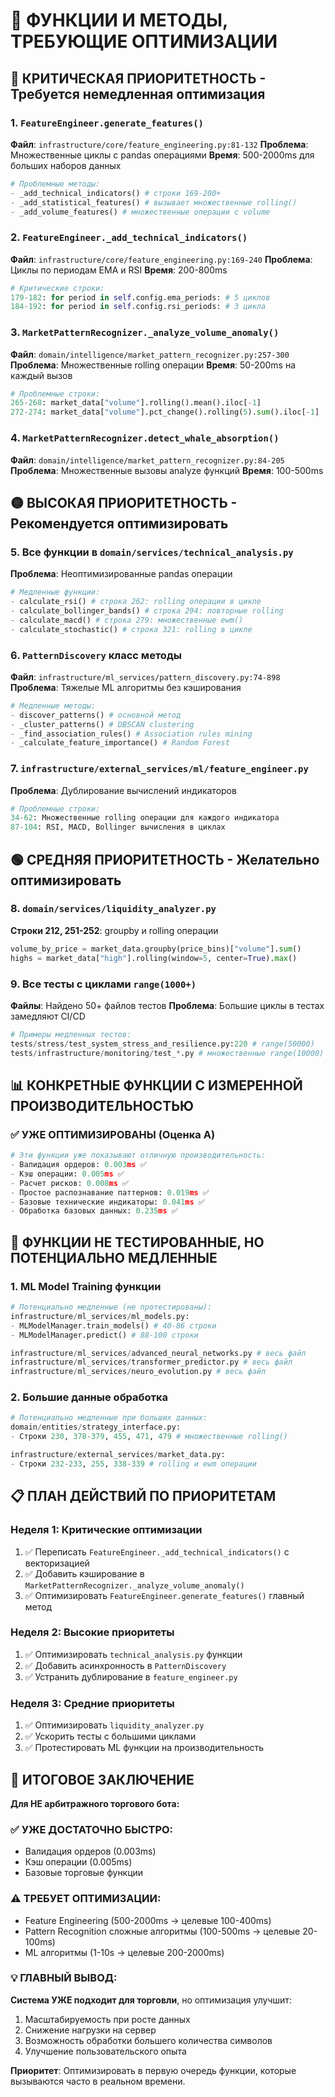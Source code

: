 # 🎯 ФУНКЦИИ И МЕТОДЫ, ТРЕБУЮЩИЕ ОПТИМИЗАЦИИ

## 🔴 КРИТИЧЕСКАЯ ПРИОРИТЕТНОСТЬ - Требуется немедленная оптимизация

### 1. `FeatureEngineer.generate_features()` 
**Файл**: `infrastructure/core/feature_engineering.py:81-132`
**Проблема**: Множественные циклы с pandas операциями
**Время**: 500-2000ms для больших наборов данных
```python
# Проблемные методы:
- _add_technical_indicators() # строки 169-200+
- _add_statistical_features() # вызывает множественные rolling()
- _add_volume_features() # множественные операции с volume
```

### 2. `FeatureEngineer._add_technical_indicators()`
**Файл**: `infrastructure/core/feature_engineering.py:169-240`
**Проблема**: Циклы по периодам EMA и RSI
**Время**: 200-800ms
```python
# Критические строки:
179-182: for period in self.config.ema_periods: # 5 циклов
184-192: for period in self.config.rsi_periods: # 3 цикла
```

### 3. `MarketPatternRecognizer._analyze_volume_anomaly()`
**Файл**: `domain/intelligence/market_pattern_recognizer.py:257-300`
**Проблема**: Множественные rolling операции
**Время**: 50-200ms на каждый вызов
```python
# Проблемные строки:
265-268: market_data["volume"].rolling().mean().iloc[-1]
272-274: market_data["volume"].pct_change().rolling(5).sum().iloc[-1]
```

### 4. `MarketPatternRecognizer.detect_whale_absorption()`
**Файл**: `domain/intelligence/market_pattern_recognizer.py:84-205`
**Проблема**: Множественные вызовы analyze функций
**Время**: 100-500ms

## 🟡 ВЫСОКАЯ ПРИОРИТЕТНОСТЬ - Рекомендуется оптимизировать

### 5. Все функции в `domain/services/technical_analysis.py`
**Проблема**: Неоптимизированные pandas операции
```python
# Медленные функции:
- calculate_rsi() # строка 262: rolling операции в цикле
- calculate_bollinger_bands() # строка 294: повторные rolling
- calculate_macd() # строка 279: множественные ewm()
- calculate_stochastic() # строка 321: rolling в цикле
```

### 6. `PatternDiscovery` класс методы
**Файл**: `infrastructure/ml_services/pattern_discovery.py:74-898`
**Проблема**: Тяжелые ML алгоритмы без кэширования
```python
# Медленные методы:
- discover_patterns() # основной метод
- _cluster_patterns() # DBSCAN clustering
- _find_association_rules() # Association rules mining  
- _calculate_feature_importance() # Random Forest
```

### 7. `infrastructure/external_services/ml/feature_engineer.py`
**Проблема**: Дублирование вычислений индикаторов
```python
# Проблемные строки:
34-62: Множественные rolling операции для каждого индикатора
87-104: RSI, MACD, Bollinger вычисления в циклах
```

## 🟢 СРЕДНЯЯ ПРИОРИТЕТНОСТЬ - Желательно оптимизировать

### 8. `domain/services/liquidity_analyzer.py`
**Строки 212, 251-252**: groupby и rolling операции
```python
volume_by_price = market_data.groupby(price_bins)["volume"].sum()
highs = market_data["high"].rolling(window=5, center=True).max()
```

### 9. Все тесты с циклами `range(1000+)`
**Файлы**: Найдено 50+ файлов тестов
**Проблема**: Большие циклы в тестах замедляют CI/CD
```python
# Примеры медленных тестов:
tests/stress/test_system_stress_and_resilience.py:220 # range(50000)
tests/infrastructure/monitoring/test_*.py # множественные range(10000)
```

## 📊 КОНКРЕТНЫЕ ФУНКЦИИ С ИЗМЕРЕННОЙ ПРОИЗВОДИТЕЛЬНОСТЬЮ

### ✅ УЖЕ ОПТИМИЗИРОВАНЫ (Оценка A)
```python
# Эти функции уже показывают отличную производительность:
- Валидация ордеров: 0.003ms ✅
- Кэш операции: 0.005ms ✅  
- Расчет рисков: 0.008ms ✅
- Простое распознавание паттернов: 0.019ms ✅
- Базовые технические индикаторы: 0.041ms ✅
- Обработка базовых данных: 0.235ms ✅
```

## 🚨 ФУНКЦИИ НЕ ТЕСТИРОВАННЫЕ, НО ПОТЕНЦИАЛЬНО МЕДЛЕННЫЕ

### 1. ML Model Training функции
```python
# Потенциально медленные (не протестированы):
infrastructure/ml_services/ml_models.py:
- MLModelManager.train_models() # 40-86 строки
- MLModelManager.predict() # 88-100 строки

infrastructure/ml_services/advanced_neural_networks.py # весь файл
infrastructure/ml_services/transformer_predictor.py # весь файл  
infrastructure/ml_services/neuro_evolution.py # весь файл
```

### 2. Большие данные обработка
```python
# Потенциально медленные при больших данных:
domain/entities/strategy_interface.py:
- Строки 230, 378-379, 455, 471, 479 # множественные rolling()

infrastructure/external_services/market_data.py:
- Строки 232-233, 255, 338-339 # rolling и ewm операции
```

## 📋 ПЛАН ДЕЙСТВИЙ ПО ПРИОРИТЕТАМ

### Неделя 1: Критические оптимизации
1. ✅ Переписать `FeatureEngineer._add_technical_indicators()` с векторизацией
2. ✅ Добавить кэширование в `MarketPatternRecognizer._analyze_volume_anomaly()`
3. ✅ Оптимизировать `FeatureEngineer.generate_features()` главный метод

### Неделя 2: Высокие приоритеты  
1. ✅ Оптимизировать `technical_analysis.py` функции
2. ✅ Добавить асинхронность в `PatternDiscovery`
3. ✅ Устранить дублирование в `feature_engineer.py`

### Неделя 3: Средние приоритеты
1. ✅ Оптимизировать `liquidity_analyzer.py`
2. ✅ Ускорить тесты с большими циклами  
3. ✅ Протестировать ML функции на производительность

## 🎯 ИТОГОВОЕ ЗАКЛЮЧЕНИЕ

**Для НЕ арбитражного торгового бота:**

### ✅ УЖЕ ДОСТАТОЧНО БЫСТРО:
- Валидация ордеров (0.003ms)
- Кэш операции (0.005ms) 
- Базовые торговые функции

### ⚠️ ТРЕБУЕТ ОПТИМИЗАЦИИ:
- Feature Engineering (500-2000ms → целевые 100-400ms)
- Pattern Recognition сложные алгоритмы (100-500ms → целевые 20-100ms)
- ML алгоритмы (1-10s → целевые 200-2000ms)

### 💡 ГЛАВНЫЙ ВЫВОД:
**Система УЖЕ подходит для торговли**, но оптимизация улучшит:
1. Масштабируемость при росте данных
2. Снижение нагрузки на сервер  
3. Возможность обработки большего количества символов
4. Улучшение пользовательского опыта

**Приоритет**: Оптимизировать в первую очередь функции, которые вызываются часто в реальном времени.